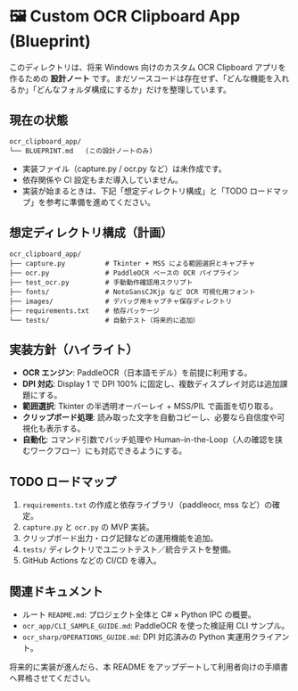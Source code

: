 # 🖼️ Custom OCR Clipboard App (Blueprint)

このディレクトリは、将来 Windows 向けのカスタム OCR Clipboard アプリを作るための **設計ノート** です。まだソースコードは存在せず、「どんな機能を入れるか」「どんなフォルダ構成にするか」だけを整理しています。

## 現在の状態
```
ocr_clipboard_app/
└── BLUEPRINT.md   (この設計ノートのみ)
```

- 実装ファイル（capture.py / ocr.py など）は未作成です。
- 依存関係や CI 設定もまだ導入していません。
- 実装が始まるときは、下記「想定ディレクトリ構成」と「TODO ロードマップ」を参考に準備を進めてください。

## 想定ディレクトリ構成（計画）
```
ocr_clipboard_app/
├── capture.py          # Tkinter + MSS による範囲選択とキャプチャ
├── ocr.py              # PaddleOCR ベースの OCR パイプライン
├── test_ocr.py         # 手動動作確認用スクリプト
├── fonts/              # NotoSansCJKjp など OCR 可視化用フォント
├── images/             # デバッグ用キャプチャ保存ディレクトリ
├── requirements.txt    # 依存パッケージ
└── tests/              # 自動テスト（将来的に追加）
```

## 実装方針（ハイライト）
- **OCR エンジン**: PaddleOCR（日本語モデル）を前提に利用する。
- **DPI 対応**: Display 1 で DPI 100% に固定し、複数ディスプレイ対応は追加課題にする。
- **範囲選択**: Tkinter の半透明オーバーレイ + MSS/PIL で画面を切り取る。
- **クリップボード処理**: 読み取った文字を自動コピーし、必要なら自信度や可視化も表示する。
- **自動化**: コマンド引数でバッチ処理や Human-in-the-Loop（人の確認を挟むワークフロー）にも対応できるようにする。

## TODO ロードマップ
1. `requirements.txt` の作成と依存ライブラリ（paddleocr, mss など）の確定。
2. `capture.py` と `ocr.py` の MVP 実装。
3. クリップボード出力・ログ記録などの運用機能を追加。
4. `tests/` ディレクトリでユニットテスト／統合テストを整備。
5. GitHub Actions などの CI/CD を導入。

## 関連ドキュメント
- ルート `README.md`: プロジェクト全体と C# × Python IPC の概要。
- `ocr_app/CLI_SAMPLE_GUIDE.md`: PaddleOCR を使った検証用 CLI サンプル。
- `ocr_sharp/OPERATIONS_GUIDE.md`: DPI 対応済みの Python 実運用クライアント。

将来的に実装が進んだら、本 README をアップデートして利用者向けの手順書へ昇格させてください。
